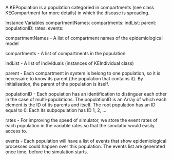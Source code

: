 A KEPopulation is a population categoried in compartments  (see class KECompartment for more details) in which the disease is spreading.

Instance Variables
	compartmentNames:		<OrderedCollection>
	compartments:		<OrderedCollection>
	indList:		<OrderedCollection>
	parent:		<KEPopulation>
	populationID:		<OrderedCollection>
	rates:		<OrderedCollection>
	events:   	         <OrderedCollection>

compartmentNames
	- A list of compartment names of the epidemiological model

compartments
	- A list of compartments in the population

indList
	- A list of individuals (instances of KEIndividual class)

parent
	- Each compartment in system is belong to one population, so it is necessaire to know its parent (the population that contains it). By initialisation, the parent of the population is itself.

populationID
	- Each population has an identification to distinguer each other in the case of multi-populations. The populationID is an Array of which each element is the ID of its parents and itself. The root population has an ID equal to 0. Each its subpopulation has ID 1, 2, ...

rates
	- For improving the speed of simulator, we store the event rates of each population in the variable rates so that the simulator would easily access to.
	
events
         - Each population will have a list of events that show epidemiological processes could happen over this population. The events list are generated once time, before the simulation starts.
